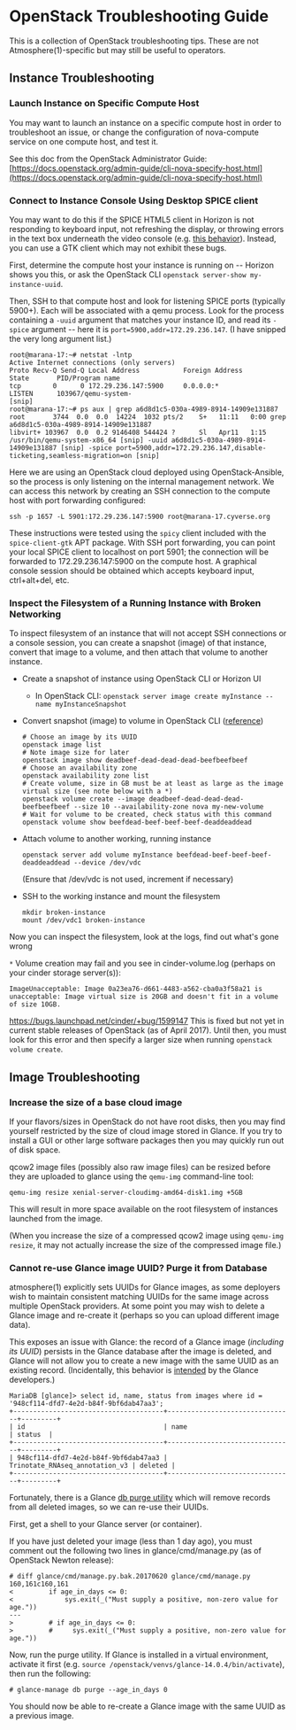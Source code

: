 # OpenStack Troubleshooting Guide

This is a collection of OpenStack troubleshooting tips. These are not Atmosphere(1)-specific but may still be useful to operators.

## Instance Troubleshooting

### Launch Instance on Specific Compute Host

You may want to launch an instance on a specific compute host in order to troubleshoot an issue, or change the configuration of nova-compute service on one compute host, and test it.

See this doc from the OpenStack Administrator Guide:
[https://docs.openstack.org/admin-guide/cli-nova-specify-host.html](https://docs.openstack.org/admin-guide/cli-nova-specify-host.html)

### Connect to Instance Console Using Desktop SPICE client

You may want to do this if the SPICE HTML5 client in Horizon is not responding to keyboard input, not refreshing the display, or throwing errors in the text box underneath the video console (e.g. [this behavior](https://forum.opennebula.org/t/4-11-spice-is-not-refreshing/336)). Instead, you can use a GTK client which may not exhibit these bugs.

First, determine the compute host your instance is running on -- Horizon shows you this, or ask the OpenStack CLI `openstack server-show my-instance-uuid`.

Then, SSH to that compute host and look for listening SPICE ports (typically 5900+). Each will be associated with a qemu process. Look for the process containing a `-uuid` argument that matches your instance ID, and read its `-spice` argument -- here it is `port=5900,addr=172.29.236.147`. (I have snipped the very long argument list.)

```
root@marana-17:~# netstat -lntp
Active Internet connections (only servers)
Proto Recv-Q Send-Q Local Address           Foreign Address         State       PID/Program name
tcp        0      0 172.29.236.147:5900     0.0.0.0:*               LISTEN      103967/qemu-system-
[snip]
root@marana-17:~# ps aux | grep a6d8d1c5-030a-4989-8914-14909e131887
root       3744  0.0  0.0  14224  1032 pts/2    S+   11:11   0:00 grep a6d8d1c5-030a-4989-8914-14909e131887
libvirt+ 103967  0.0  0.2 9146408 544424 ?      Sl   Apr11   1:15 /usr/bin/qemu-system-x86_64 [snip] -uuid a6d8d1c5-030a-4989-8914-14909e131887 [snip] -spice port=5900,addr=172.29.236.147,disable-ticketing,seamless-migration=on [snip]
```

Here we are using an OpenStack cloud deployed using OpenStack-Ansible, so the process is only listening on the internal management network. We can access this network by creating an SSH connection to the compute host with port forwarding configured:

`ssh -p 1657 -L 5901:172.29.236.147:5900 root@marana-17.cyverse.org`

These instructions were tested using the `spicy` client included with the `spice-client-gtk` APT package. With SSH port forwarding, you can point your local SPICE client to localhost on port 5901; the connection will be forwarded to 172.29.236.147:5900 on the compute host. A graphical console session should be obtained which accepts keyboard input, ctrl+alt+del, etc.

### Inspect the Filesystem of a Running Instance with Broken Networking

To inspect filesystem of an instance that will not accept SSH connections or a console session, you can create a snapshot (image) of that instance, convert that image to a volume, and then attach that volume to another instance.

- Create a snapshot of instance using OpenStack CLI or Horizon UI
    - In OpenStack CLI: `openstack server image create myInstance --name myInstanceSnapshot`

- Convert snapshot (image) to volume in OpenStack CLI ([reference](https://docs.openstack.org/user-guide/common/cli-manage-volumes.html))
  ```
  # Choose an image by its UUID
  openstack image list
  # Note image size for later
  openstack image show deadbeef-dead-dead-dead-beefbeefbeef
  # Choose an availability zone
  openstack availability zone list
  # Create volume, size in GB must be at least as large as the image virtual size (see note below with a *)
  openstack volume create --image deadbeef-dead-dead-dead-beefbeefbeef --size 10 --availability-zone nova my-new-volume
  # Wait for volume to be created, check status with this command
  openstack volume show beefdead-beef-beef-beef-deaddeaddead
  ```

- Attach volume to another working, running instance
  ```
  openstack server add volume myInstance beefdead-beef-beef-beef-deaddeaddead --device /dev/vdc
  ```
  (Ensure that /dev/vdc is not used, increment if necessary)

- SSH to the working instance and mount the filesystem
  ```
  mkdir broken-instance
  mount /dev/vdc1 broken-instance
  ```

Now you can inspect the filesystem, look at the logs, find out what's gone wrong

`*` Volume creation may fail and you see in cinder-volume.log (perhaps on your cinder storage server(s)):
```
ImageUnacceptable: Image 0a23ea76-d661-4483-a562-cba0a3f58a21 is unacceptable: Image virtual size is 20GB and doesn't fit in a volume of size 10GB.
```

https://bugs.launchpad.net/cinder/+bug/1599147
This is fixed but not yet in current stable releases of OpenStack (as of April 2017). Until then, you must look for this error and then specify a larger size when running `openstack volume create`.

## Image Troubleshooting

### Increase the size of a base cloud image

If your flavors/sizes in OpenStack do not have root disks, then you may find yourself restricted by the size of cloud image stored in Glance. If you try to install a GUI or other large software packages then you may quickly run out of disk space.

qcow2 image files (possibly also raw image files) can be resized before they are uploaded to glance using the `qemu-img` command-line tool:

`qemu-img resize xenial-server-cloudimg-amd64-disk1.img +5GB`

This will result in more space available on the root filesystem of instances launched from the image.

(When you increase the size of a compressed qcow2 image using `qemu-img resize`, it may not actually increase the size of the compressed image file.)

### Cannot re-use Glance image UUID? Purge it from Database

atmosphere(1) explicitly sets UUIDs for Glance images, as some deployers wish to maintain consistent matching UUIDs for the same image across multiple OpenStack providers. At some point you may wish to delete a Glance image and re-create it (perhaps so you can upload different image data).

This exposes an issue with Glance: the record of a Glance image (_including its UUID_) persists in the Glance database after the image is deleted, and Glance will not allow you to create a new image with the same UUID as an existing record. (Incidentally, this behavior is [intended](https://bugs.launchpad.net/glance/+bug/1176978) by the Glance developers.)

```
MariaDB [glance]> select id, name, status from images where id = '948cf114-dfd7-4e2d-b84f-9bf6dab47aa3';
+--------------------------------------+--------------------------------+---------+
| id                                   | name                           | status  |
+--------------------------------------+--------------------------------+---------+
| 948cf114-dfd7-4e2d-b84f-9bf6dab47aa3 | Trinotate_RNAseq_annotation_v3 | deleted |
+--------------------------------------+--------------------------------+---------+
```

Fortunately, there is a Glance [db purge utility](https://specs.openstack.org/openstack/glance-specs/specs/mitaka/implemented/database-purge.html) which will remove records from all deleted images, so we can re-use their UUIDs.

First, get a shell to your Glance server (or container).

If you have just deleted your image (less than 1 day ago), you must comment out the following two lines in glance/cmd/manage.py (as of OpenStack Newton release):

```
# diff glance/cmd/manage.py.bak.20170620 glance/cmd/manage.py
160,161c160,161
<         if age_in_days <= 0:
<             sys.exit(_("Must supply a positive, non-zero value for age."))
---
>         # if age_in_days <= 0:
>         #     sys.exit(_("Must supply a positive, non-zero value for age."))
```

Now, run the purge utility. If Glance is installed in a virtual environment, activate it first (e.g. `source /openstack/venvs/glance-14.0.4/bin/activate`), then run the following:

```
# glance-manage db purge --age_in_days 0
```

You should now be able to re-create a Glance image with the same UUID as a previous image.
